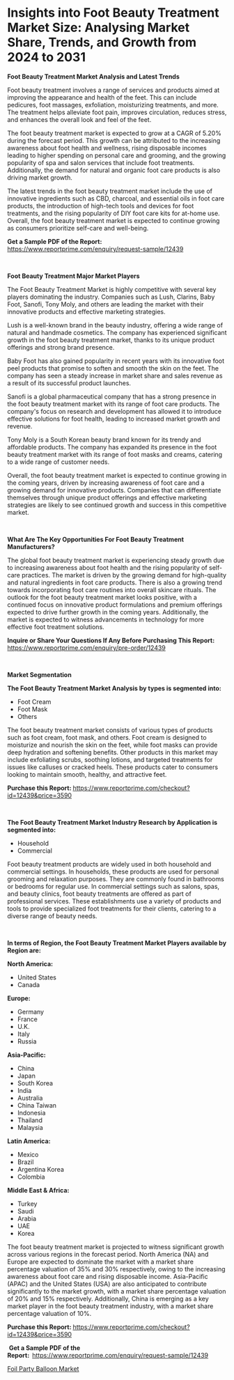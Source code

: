 <p><h1>Insights into Foot Beauty Treatment Market Size: Analysing Market Share, Trends, and Growth from 2024 to 2031</h1></p><p><strong>Foot Beauty Treatment Market Analysis and Latest Trends</strong></p>
<p><p>Foot beauty treatment involves a range of services and products aimed at improving the appearance and health of the feet. This can include pedicures, foot massages, exfoliation, moisturizing treatments, and more. The treatment helps alleviate foot pain, improves circulation, reduces stress, and enhances the overall look and feel of the feet.</p><p>The foot beauty treatment market is expected to grow at a CAGR of 5.20% during the forecast period. This growth can be attributed to the increasing awareness about foot health and wellness, rising disposable incomes leading to higher spending on personal care and grooming, and the growing popularity of spa and salon services that include foot treatments. Additionally, the demand for natural and organic foot care products is also driving market growth.</p><p>The latest trends in the foot beauty treatment market include the use of innovative ingredients such as CBD, charcoal, and essential oils in foot care products, the introduction of high-tech tools and devices for foot treatments, and the rising popularity of DIY foot care kits for at-home use. Overall, the foot beauty treatment market is expected to continue growing as consumers prioritize self-care and well-being.</p></p>
<p><strong>Get a Sample PDF of the Report:&nbsp;</strong> <a href="https://www.reportprime.com/enquiry/request-sample/12439">https://www.reportprime.com/enquiry/request-sample/12439</a></p>
<p>&nbsp;</p>
<p><strong>Foot Beauty Treatment Major Market Players</strong></p>
<p><p>The Foot Beauty Treatment Market is highly competitive with several key players dominating the industry. Companies such as Lush, Clarins, Baby Foot, Sanofi, Tony Moly, and others are leading the market with their innovative products and effective marketing strategies.</p><p>Lush is a well-known brand in the beauty industry, offering a wide range of natural and handmade cosmetics. The company has experienced significant growth in the foot beauty treatment market, thanks to its unique product offerings and strong brand presence.</p><p>Baby Foot has also gained popularity in recent years with its innovative foot peel products that promise to soften and smooth the skin on the feet. The company has seen a steady increase in market share and sales revenue as a result of its successful product launches.</p><p>Sanofi is a global pharmaceutical company that has a strong presence in the foot beauty treatment market with its range of foot care products. The company's focus on research and development has allowed it to introduce effective solutions for foot health, leading to increased market growth and revenue.</p><p>Tony Moly is a South Korean beauty brand known for its trendy and affordable products. The company has expanded its presence in the foot beauty treatment market with its range of foot masks and creams, catering to a wide range of customer needs.</p><p>Overall, the foot beauty treatment market is expected to continue growing in the coming years, driven by increasing awareness of foot care and a growing demand for innovative products. Companies that can differentiate themselves through unique product offerings and effective marketing strategies are likely to see continued growth and success in this competitive market.</p></p>
<p>&nbsp;</p>
<p><strong>What Are The Key Opportunities For Foot Beauty Treatment Manufacturers?</strong></p>
<p><p>The global foot beauty treatment market is experiencing steady growth due to increasing awareness about foot health and the rising popularity of self-care practices. The market is driven by the growing demand for high-quality and natural ingredients in foot care products. There is also a growing trend towards incorporating foot care routines into overall skincare rituals. The outlook for the foot beauty treatment market looks positive, with a continued focus on innovative product formulations and premium offerings expected to drive further growth in the coming years. Additionally, the market is expected to witness advancements in technology for more effective foot treatment solutions.</p></p>
<p><strong>Inquire or Share Your Questions If Any Before Purchasing This Report:</strong> <a href="https://www.reportprime.com/enquiry/pre-order/12439">https://www.reportprime.com/enquiry/pre-order/12439</a></p>
<p>&nbsp;</p>
<p><strong>Market Segmentation</strong></p>
<p><strong>The Foot Beauty Treatment Market Analysis by types is segmented into:</strong></p>
<p><ul><li>Foot Cream</li><li>Foot Mask</li><li>Others</li></ul></p>
<p><p>The foot beauty treatment market consists of various types of products such as foot cream, foot mask, and others. Foot cream is designed to moisturize and nourish the skin on the feet, while foot masks can provide deep hydration and softening benefits. Other products in this market may include exfoliating scrubs, soothing lotions, and targeted treatments for issues like calluses or cracked heels. These products cater to consumers looking to maintain smooth, healthy, and attractive feet.</p></p>
<p><strong>Purchase this Report:&nbsp;</strong><a href="https://www.reportprime.com/checkout?id=12439&price=3590">https://www.reportprime.com/checkout?id=12439&price=3590</a></p>
<p>&nbsp;</p>
<p><strong>The Foot Beauty Treatment Market Industry Research by Application is segmented into:</strong></p>
<p><ul><li>Household</li><li>Commercial</li></ul></p>
<p><p>Foot beauty treatment products are widely used in both household and commercial settings. In households, these products are used for personal grooming and relaxation purposes. They are commonly found in bathrooms or bedrooms for regular use. In commercial settings such as salons, spas, and beauty clinics, foot beauty treatments are offered as part of professional services. These establishments use a variety of products and tools to provide specialized foot treatments for their clients, catering to a diverse range of beauty needs.</p></p>
<p>&nbsp;</p>
<p><strong>In terms of Region, the Foot Beauty Treatment Market Players available by Region are:</strong></p>
<p>
    <p> <strong> North America: </strong>
        <ul>
            <li>United States</li>
            <li>Canada</li>
        </ul>
        </p> 
    <p> <strong> Europe: </strong>
        <ul>
            <li>Germany</li>
            <li>France</li>
            <li>U.K.</li>
            <li>Italy</li>
            <li>Russia</li>
        </ul>
        </p> 
    <p> <strong> Asia-Pacific: </strong>
        <ul>
            <li>China</li>
            <li>Japan</li>
            <li>South Korea</li>
            <li>India</li>
            <li>Australia</li>
            <li>China Taiwan</li>
            <li>Indonesia</li>
            <li>Thailand</li>
            <li>Malaysia</li>
        </ul>
        </p> 
    <p> <strong> Latin America: </strong>
        <ul>
            <li>Mexico</li>
            <li>Brazil</li>
            <li>Argentina Korea</li>
            <li>Colombia</li>
        </ul>
        </p> 
    <p> <strong> Middle East & Africa: </strong>
        <ul>
            <li>Turkey</li>
            <li>Saudi</li>
            <li>Arabia</li>
            <li>UAE</li>
            <li>Korea</li>
        </ul>
    </p>
    </p>
<p><p>The foot beauty treatment market is projected to witness significant growth across various regions in the forecast period. North America (NA) and Europe are expected to dominate the market with a market share percentage valuation of 35% and 30% respectively, owing to the increasing awareness about foot care and rising disposable income. Asia-Pacific (APAC) and the United States (USA) are also anticipated to contribute significantly to the market growth, with a market share percentage valuation of 20% and 15% respectively. Additionally, China is emerging as a key market player in the foot beauty treatment industry, with a market share percentage valuation of 10%.</p></p>
<p><strong>Purchase this Report: </strong><a href="https://www.reportprime.com/checkout?id=12439&price=3590">https://www.reportprime.com/checkout?id=12439&price=3590</a></p>
<p>&nbsp;<strong>Get a Sample PDF of the Report:&nbsp;&nbsp;</strong><a href="https://www.reportprime.com/enquiry/request-sample/12439">https://www.reportprime.com/enquiry/request-sample/12439</a></p>
<p><strong></strong></p>
<p><p><a href="https://github.com/edytherolanlouisejk1miz0wig/Market-Research-Report-List-1/blob/main/foil-party-balloon-market.md">Foil Party Balloon Market</a></p></p>